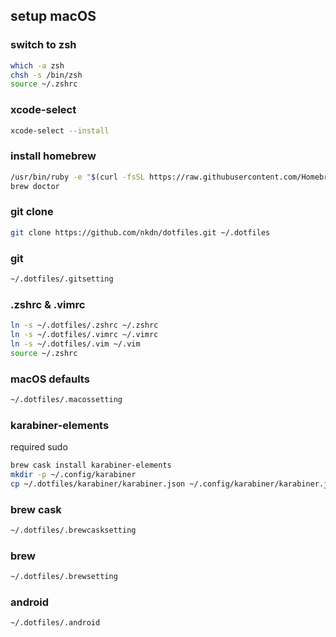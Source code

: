 ## setup macOS

### switch to zsh

```bash
which -a zsh
chsh -s /bin/zsh
source ~/.zshrc
```

### xcode-select

```bash
xcode-select --install
```

### install homebrew

```bash
/usr/bin/ruby -e "$(curl -fsSL https://raw.githubusercontent.com/Homebrew/install/master/install)"
brew doctor
```

### git clone

```bash
git clone https://github.com/nkdn/dotfiles.git ~/.dotfiles
```

### git

```bash
~/.dotfiles/.gitsetting
```

### .zshrc & .vimrc

```bash
ln -s ~/.dotfiles/.zshrc ~/.zshrc
ln -s ~/.dotfiles/.vimrc ~/.vimrc
ln -s ~/.dotfiles/.vim ~/.vim
source ~/.zshrc
```

### macOS defaults

```bash
~/.dotfiles/.macossetting
```

### karabiner-elements

required sudo

```bash
brew cask install karabiner-elements
mkdir -p ~/.config/karabiner
cp ~/.dotfiles/karabiner/karabiner.json ~/.config/karabiner/karabiner.json
```

### brew cask

```bash
~/.dotfiles/.brewcasksetting
```

### brew

```bash
~/.dotfiles/.brewsetting
```

### android

```bash
~/.dotfiles/.android
```
